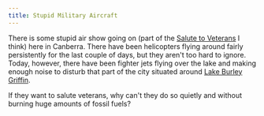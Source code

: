 ```yaml
---
title: Stupid Military Aircraft
---
```

There is some stupid air show going on (part of the <a href="http://www.dva.gov.au/commem/2005/VP/VP_Day/Index.htm">Salute to Veterans</a> I think) here in Canberra. There have been helicopters flying around fairly persistently for the last couple of days, but they aren't too hard to ignore. Today, however, there have been fighter jets flying over the lake and making enough noise to disturb that part of the  city situated around <a href="http://en.wikipedia.org/wiki/Lake_Burley_Griffin">Lake Burley Griffin</a>.

If they want to salute veterans, why can't they do so quietly and without burning huge amounts of fossil fuels?
